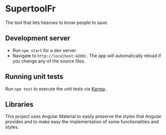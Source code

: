 # SupertoolFr

The tool that lets hearoes to know people to save.

## Development server

- Run `npm start` for a dev server.
- Navigate to `http://localhost:4200/`. The app will automatically reload if you change any of the source files.

## Running unit tests

Run `npm test` to execute the unit tests via [Karma](https://karma-runner.github.io).

## Libraries

This project uses Angular Material to easily preserve the styles that Angular provides and to make easy the implementation of some functionalities and styles.

